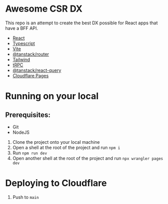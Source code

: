 # Awesome CSR DX

This repo is an attempt to create the best DX possible for React apps that have a BFF API.

- [React](https://react.dev/)
- [Typescript](https://www.typescriptlang.org/)
- [Vite](https://vitejs.dev/)
- [@tanstack/router](https://tanstack.com/router/latest)
- [Tailwind](https://tailwindcss.com/)
- [tRPC](https://trpc.io/)
- [@tanstack/react-query](https://tanstack.com/query)
- [Cloudflare Pages](https://developers.cloudflare.com/pages)

# Running on your local

## Prerequisites:
- Git
- NodeJS

1. Clone the project onto your local machine
1. Open a shell at the root of the project and run `npm i`
1. Run `npm run dev`
1. Open another shell at the root of the project and run `npx wrangler pages dev`

# Deploying to Cloudflare

1. Push to `main`
